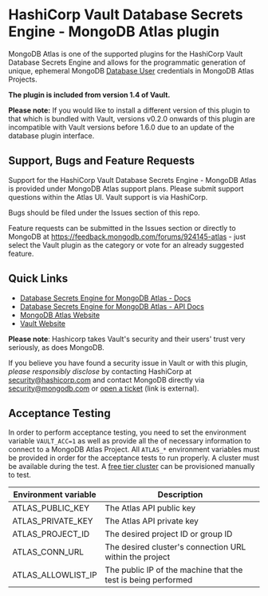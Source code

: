 # HashiCorp Vault Database Secrets Engine - MongoDB Atlas plugin

MongoDB Atlas is one of the supported plugins for the HashiCorp Vault Database Secrets Engine and allows for the programmatic generation of unique, ephemeral MongoDB [Database User](https://docs.atlas.mongodb.com/reference/api/database-users/) credentials in MongoDB Atlas Projects.

**The plugin is included from version 1.4 of Vault.**

**Please note:** If you would like to install a different version of this plugin to that which is bundled with Vault, versions v0.2.0 onwards of this plugin are incompatible with Vault versions before 1.6.0 due to an update of the database plugin interface.

## Support, Bugs and Feature Requests
Support for the HashiCorp Vault Database Secrets Engine - MongoDB Atlas is provided under MongoDB Atlas support plans. Please submit support questions within the Atlas UI.  Vault support is via HashiCorp.

Bugs should be filed under the Issues section of this repo.

Feature requests can be submitted in the Issues section or directly to MongoDB at https://feedback.mongodb.com/forums/924145-atlas - just select the Vault plugin as the category or vote for an already suggested feature.

## Quick Links
- [Database Secrets Engine for MongoDB Atlas - Docs](https://www.vaultproject.io/docs/secrets/databases/mongodbatlas)
- [Database Secrets Engine for MongoDB Atlas - API Docs](https://www.vaultproject.io/api-docs/secret/databases/mongodbatlas/)
- [MongoDB Atlas Website](https://www.mongodb.com/cloud/atlas)
- [Vault Website](https://www.vaultproject.io)

**Please note**: Hashicorp takes Vault's security and their users' trust very seriously, as does MongoDB.

If you believe you have found a security issue in Vault or with this plugin, _please responsibly disclose_ by
contacting HashiCorp at [security@hashicorp.com](mailto:security@hashicorp.com) and contact MongoDB
directly via [security@mongodb.com](mailto:security@mongodb.com) or
[open a ticket](https://jira.mongodb.org/plugins/servlet/samlsso?redirectTo=%2Fbrowse%2FSECURITY) (link is external).

## Acceptance Testing

In order to perform acceptance testing, you need to set the environment
variable `VAULT_ACC=1` as well as provide all the of necessary information to
connect to a MongoDB Atlas Project. All `ATLAS_*` environment variables must be
provided in order for the acceptance tests to run properly. A cluster must be
available during the test. A 
[free tier cluster](https://docs.atlas.mongodb.com/tutorial/deploy-free-tier-cluster/) 
can be provisioned manually to test.

| Environment variable | Description                                                   |
|----------------------|---------------------------------------------------------------|
| ATLAS_PUBLIC_KEY     | The Atlas API public key                                      |
| ATLAS_PRIVATE_KEY    | The Atlas API private key                                     |
| ATLAS_PROJECT_ID     | The desired project ID or group ID                            |
| ATLAS_CONN_URL       | The desired cluster's connection URL within the project       |
| ATLAS_ALLOWLIST_IP   | The public IP of the machine that the test is being performed |
